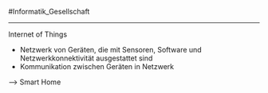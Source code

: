#Informatik_Gesellschaft
***
Internet of Things

- Netzwerk von Geräten, die mit Sensoren, Software und Netzwerkkonnektivität ausgestattet sind
- Kommunikation zwischen Geräten in Netzwerk

--> Smart Home